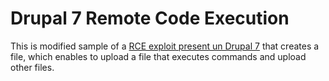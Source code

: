 # Drupal 7 Remote Code Execution
This is modified sample of a [RCE exploit present un Drupal 7](https://vk9-sec.com/drupal-7-x-module-services-remote-code-execution/) that creates a file, which enables to upload a file that executes commands and upload other files.